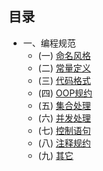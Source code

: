 ## 目录

- 一、编程规范
   - (一) [命名风格](编程规范01_命名风格.md)
   - (二) [常量定义](编程规范02_常量定义.md)
   - (三) [代码格式](编程规范03_代码格式.md)
   - (四) [OOP规约](编程规范04_OOP规约.md)
   - (五) [集合处理](编程规范05_集合处理.md)
   - (六) [并发处理](编程规范06_并发处理.md)
   - (七) [控制语句](编程规范07_控制语句.md)
   - (八) [注释规约](编程规范08_注释规约.md)
   - (九) [其它](编程规范09_其它.md)